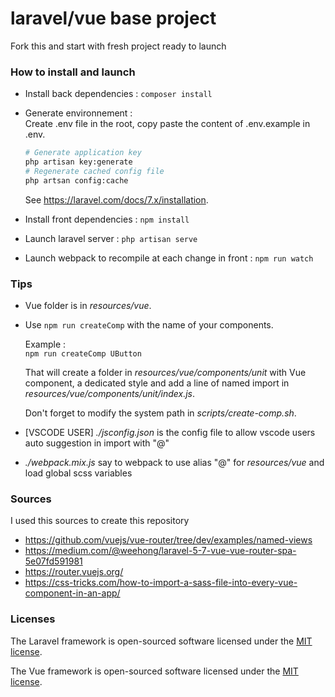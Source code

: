 # laravel/vue base project

Fork this and start with fresh project ready to launch

### How to install and launch

-   Install back dependencies :
    `composer install`

-   Generate environnement :  
     Create .env file in the root,
    copy paste the content of .env.example in .env.
    ```bash
    # Generate application key
    php artisan key:generate
    # Regenerate cached config file
    php artsan config:cache
    ```
    See https://laravel.com/docs/7.x/installation.
-   Install front dependencies :
    `npm install`

-   Launch laravel server :
    `php artisan serve`
-   Launch webpack to recompile at each change in front :
    `npm run watch`

### Tips

-   Vue folder is in _resources/vue_.
-   Use `npm run createComp` with the name of your components.

    Example :  
     `npm run createComp UButton`

    That will create a folder in _resources/vue/components/unit_ with Vue component,
    a dedicated style and add a line of named import in _resources/vue/components/unit/index.js_.

    Don't forget to modify the system path in _scripts/create-comp.sh_.

-   [VSCODE USER] _./jsconfig.json_ is the config file to allow vscode users auto suggestion in import with "@"
-   _./webpack.mix.js_ say to webpack to use alias "@" for _resources/vue_
    and load global scss variables

### Sources

I used this sources to create this repository

-   https://github.com/vuejs/vue-router/tree/dev/examples/named-views
-   https://medium.com/@weehong/laravel-5-7-vue-vue-router-spa-5e07fd591981
-   https://router.vuejs.org/
-   https://css-tricks.com/how-to-import-a-sass-file-into-every-vue-component-in-an-app/

### Licenses

The Laravel framework is open-sourced software licensed under the [MIT license](https://opensource.org/licenses/MIT).

The Vue framework is open-sourced software licensed under the [MIT license](https://opensource.org/licenses/MIT).
